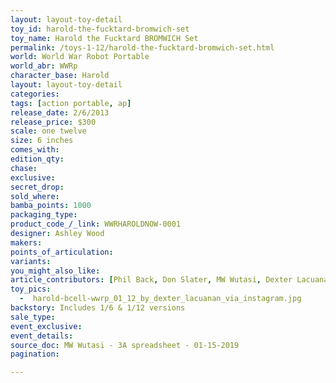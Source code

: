 ```yaml
---
layout: layout-toy-detail 
toy_id: harold-the-fucktard-bromwich-set
toy_name: Harold the Fucktard BROMWICH Set
permalink: /toys-1-12/harold-the-fucktard-bromwich-set.html
world: World War Robot Portable
world_abr: WWRp
character_base: Harold
layout: layout-toy-detail
categories: 
tags: [action portable, ap] 
release_date: 2/6/2013
release_price: $300 
scale: one twelve
size: 6 inches
comes_with: 
edition_qty: 
chase: 
exclusive: 
secret_drop: 
sold_where: 
bamba_points: 1000
packaging_type: 
product_code_/_link: WWRHAROLDNOW-0001
designer: Ashley Wood
makers: 
points_of_articulation: 
variants: 
you_might_also_like: 
article_contributors: [Phil Back, Don Slater, MW Wutasi, Dexter Lacuanan]
toy_pics: 
  -  harold-bcell-wwrp_01_12_by_dexter_lacuanan_via_instagram.jpg
backstory: Includes 1/6 & 1/12 versions
sale_type: 
event_exclusive: 
event_details: 
source_doc: MW Wutasi - 3A spreadsheet - 01-15-2019
pagination: 

---
```

